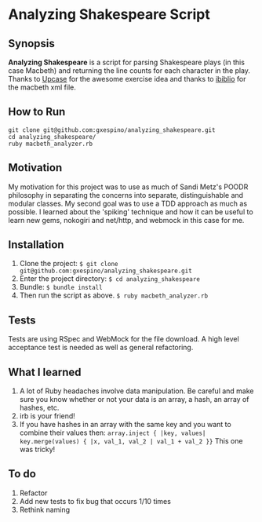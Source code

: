 Analyzing Shakespeare Script
======

## Synopsis
**Analyzing Shakespeare** is a script for parsing Shakespeare plays (in this case Macbeth) and returning the line counts for each character in the play. Thanks to [Upcase](http://upcase.com) for the awesome exercise idea and thanks to [ibiblio](http://ibiblio.org) for the macbeth xml file. 

## How to Run

```
git clone git@github.com:gxespino/analyzing_shakespeare.git
cd analyzing_shakespeare/
ruby macbeth_analyzer.rb
```

## Motivation

My motivation for this project was to use as much of Sandi Metz's POODR philosophy in separating the concerns into separate, distinguishable and modular classes. My second goal was to use a TDD approach as much as possible. I learned about the 'spiking' technique and how it can be useful to learn new gems, nokogiri and net/http, and webmock in this case for me. 

## Installation

1. Clone the project: `$ git clone git@github.com:gxespino/analyzing_shakespeare.git`
2. Enter the project directory: `$ cd analyzing_shakespeare`
3. Bundle: `$ bundle install`
4. Then run the script as above. `$ ruby macbeth_analyzer.rb`

## Tests

Tests are using RSpec and WebMock for the file download. A high level acceptance test is needed as well as general refactoring. 

## What I learned

1. A lot of Ruby headaches involve data manipulation. Be careful and make sure you know whether or not your data is an array, a hash, an array of hashes, etc. 
2. irb is your friend!
3. If you have hashes in an array with the same key and you want to combine their values then: `array.inject { |key, values| key.merge(values) { |x, val_1, val_2 | val_1 + val_2 }}`  This one was tricky!

## To do

1. Refactor
2. Add new tests to fix bug that occurs 1/10 times
3. Rethink naming 

